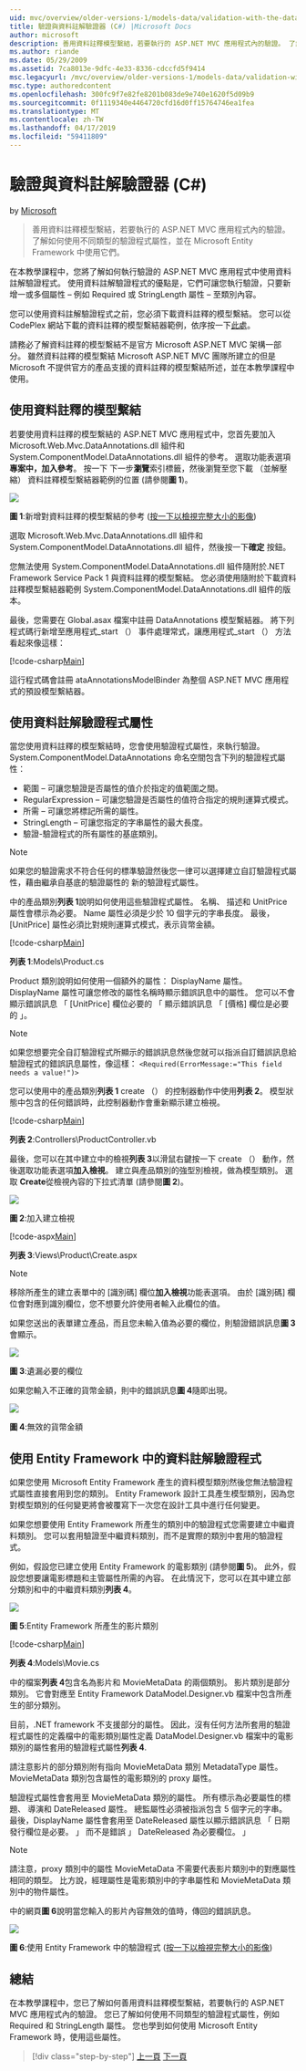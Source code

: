 ```yaml
---
uid: mvc/overview/older-versions-1/models-data/validation-with-the-data-annotation-validators-cs
title: 驗證與資料註解驗證器 (C#) |Microsoft Docs
author: microsoft
description: 善用資料註釋模型繫結，若要執行的 ASP.NET MVC 應用程式內的驗證。 了解如何使用不同類型的驗證程式...
ms.author: riande
ms.date: 05/29/2009
ms.assetid: 7ca8013e-9dfc-4e33-8336-cdccfd5f9414
msc.legacyurl: /mvc/overview/older-versions-1/models-data/validation-with-the-data-annotation-validators-cs
msc.type: authoredcontent
ms.openlocfilehash: 300fc9f7e82fe8201b083de9e740e1620f5d09b9
ms.sourcegitcommit: 0f1119340e4464720cfd16d0ff15764746ea1fea
ms.translationtype: MT
ms.contentlocale: zh-TW
ms.lasthandoff: 04/17/2019
ms.locfileid: "59411809"
---
```

# <a name="validation-with-the-data-annotation-validators-c"></a>驗證與資料註解驗證器 (C#)

by [Microsoft](https://github.com/microsoft)

> 善用資料註釋模型繫結，若要執行的 ASP.NET MVC 應用程式內的驗證。 了解如何使用不同類型的驗證程式屬性，並在 Microsoft Entity Framework 中使用它們。


在本教學課程中，您將了解如何執行驗證的 ASP.NET MVC 應用程式中使用資料註解驗證程式。 使用資料註解驗證程式的優點是，它們可讓您執行驗證，只要新增一或多個屬性 – 例如 Required 或 StringLength 屬性 – 至類別內容。

您可以使用資料註解驗證程式之前，您必須下載資料註釋的模型繫結。 您可以從 CodePlex 網站下載的資料註釋的模型繫結器範例，依序按一下[此處](http://aspnet.codeplex.com/Release/ProjectReleases.aspx?ReleaseId=24471)。


請務必了解資料註釋的模型繫結不是官方 Microsoft ASP.NET MVC 架構一部分。 雖然資料註釋的模型繫結 Microsoft ASP.NET MVC 團隊所建立的但是 Microsoft 不提供官方的產品支援的資料註釋的模型繫結所述，並在本教學課程中使用。


## <a name="using-the-data-annotation-model-binder"></a>使用資料註釋的模型繫結

若要使用資料註釋的模型繫結的 ASP.NET MVC 應用程式中，您首先要加入 Microsoft.Web.Mvc.DataAnnotations.dll 組件和 System.ComponentModel.DataAnnotations.dll 組件的參考。 選取功能表選項**專案中，加入參考**。 按一下 下一步**瀏覽**索引標籤，然後瀏覽至您下載 （並解壓縮） 資料註釋模型繫結器範例的位置 (請參閱**圖 1**)。

[![](validation-with-the-data-annotation-validators-cs/_static/image2.png)](validation-with-the-data-annotation-validators-cs/_static/image1.png)

**圖 1**:新增對資料註釋的模型繫結的參考 ([按一下以檢視完整大小的影像](validation-with-the-data-annotation-validators-cs/_static/image3.png))

選取 Microsoft.Web.Mvc.DataAnnotations.dll 組件和 System.ComponentModel.DataAnnotations.dll 組件，然後按一下**確定** 按鈕。


您無法使用 System.ComponentModel.DataAnnotations.dll 組件隨附於.NET Framework Service Pack 1 與資料註釋的模型繫結。 您必須使用隨附於下載資料註釋模型繫結器範例 System.ComponentModel.DataAnnotations.dll 組件的版本。


最後，您需要在 Global.asax 檔案中註冊 DataAnnotations 模型繫結器。 將下列程式碼行新增至應用程式\_start （） 事件處理常式，讓應用程式\_start （） 方法看起來像這樣：

[!code-csharp[Main](validation-with-the-data-annotation-validators-cs/samples/sample1.cs)]

這行程式碼會註冊 ataAnnotationsModelBinder 為整個 ASP.NET MVC 應用程式的預設模型繫結器。

## <a name="using-the-data-annotation-validator-attributes"></a>使用資料註解驗證程式屬性

當您使用資料註釋的模型繫結時，您會使用驗證程式屬性，來執行驗證。 System.ComponentModel.DataAnnotations 命名空間包含下列的驗證程式屬性：

- 範圍 – 可讓您驗證是否屬性的值介於指定的值範圍之間。
- RegularExpression – 可讓您驗證是否屬性的值符合指定的規則運算式模式。
- 所需 – 可讓您將標記所需的屬性。
- StringLength – 可讓您指定的字串屬性的最大長度。
- 驗證-驗證程式的所有屬性的基底類別。

> [!NOTE] 
> 
> 如果您的驗證需求不符合任何的標準驗證然後您一律可以選擇建立自訂驗證程式屬性，藉由繼承自基底的驗證屬性的 新的驗證程式屬性。


中的產品類別**列表 1**說明如何使用這些驗證程式屬性。 名稱、 描述和 UnitPrice 屬性會標示為必要。 Name 屬性必須是少於 10 個字元的字串長度。 最後，[UnitPrice] 屬性必須比對規則運算式模式，表示貨幣金額。

[!code-csharp[Main](validation-with-the-data-annotation-validators-cs/samples/sample2.cs)]

**列表 1**:Models\Product.cs

Product 類別說明如何使用一個額外的屬性： DisplayName 屬性。 DisplayName 屬性可讓您修改的屬性名稱時顯示錯誤訊息中的屬性。 您可以不會顯示錯誤訊息 「 [UnitPrice] 欄位必要的 「 顯示錯誤訊息 「 [價格] 欄位是必要的 」。

> [!NOTE] 
> 
> 如果您想要完全自訂驗證程式所顯示的錯誤訊息然後您就可以指派自訂錯誤訊息給驗證程式的錯誤訊息屬性，像這樣： `<Required(ErrorMessage:="This field needs a value!")>`


您可以使用中的產品類別**列表 1** create （） 的控制器動作中使用**列表 2**。 模型狀態中包含的任何錯誤時，此控制器動作會重新顯示建立檢視。

[!code-csharp[Main](validation-with-the-data-annotation-validators-cs/samples/sample3.cs)]

**列表 2**:Controllers\ProductController.vb

最後，您可以在其中建立中的檢視**列表 3**以滑鼠右鍵按一下 create （） 動作，然後選取功能表選項**加入檢視**。 建立與產品類別的強型別檢視，做為模型類別。 選取  **Create**從檢視內容的下拉式清單 (請參閱**圖 2**)。

[![](validation-with-the-data-annotation-validators-cs/_static/image5.png)](validation-with-the-data-annotation-validators-cs/_static/image4.png)

**圖 2**:加入建立檢視

[!code-aspx[Main](validation-with-the-data-annotation-validators-cs/samples/sample4.aspx)]

**列表 3**:Views\Product\Create.aspx

> [!NOTE] 
> 
> 移除所產生的建立表單中的 [識別碼] 欄位**加入檢視**功能表選項。 由於 [識別碼] 欄位會對應到識別欄位，您不想要允許使用者輸入此欄位的值。


如果您送出的表單建立產品，而且您未輸入值為必要的欄位，則驗證錯誤訊息**圖 3**會顯示。

[![](validation-with-the-data-annotation-validators-cs/_static/image7.png)](validation-with-the-data-annotation-validators-cs/_static/image6.png)

**圖 3**:遺漏必要的欄位

如果您輸入不正確的貨幣金額，則中的錯誤訊息**圖 4**隨即出現。

[![](validation-with-the-data-annotation-validators-cs/_static/image9.png)](validation-with-the-data-annotation-validators-cs/_static/image8.png)

**圖 4**:無效的貨幣金額

## <a name="using-data-annotation-validators-with-the-entity-framework"></a>使用 Entity Framework 中的資料註解驗證程式

如果您使用 Microsoft Entity Framework 產生的資料模型類別然後您無法驗證程式屬性直接套用到您的類別。 Entity Framework 設計工具產生模型類別，因為您對模型類別的任何變更將會被覆寫下一次您在設計工具中進行任何變更。

如果您想要使用 Entity Framework 所產生的類別中的驗證程式您需要建立中繼資料類別。 您可以套用驗證至中繼資料類別，而不是實際的類別中套用的驗證程式。

例如，假設您已建立使用 Entity Framework 的電影類別 (請參閱**圖 5**)。 此外，假設您想要讓電影標題和主管屬性所需的內容。 在此情況下，您可以在其中建立部分類別和中的中繼資料類別**列表 4**。

[![](validation-with-the-data-annotation-validators-cs/_static/image11.png)](validation-with-the-data-annotation-validators-cs/_static/image10.png)

**圖 5**:Entity Framework 所產生的影片類別

[!code-csharp[Main](validation-with-the-data-annotation-validators-cs/samples/sample5.cs)]

**列表 4**:Models\Movie.cs

中的檔案**列表 4**包含名為影片和 MovieMetaData 的兩個類別。 影片類別是部分類別。 它會對應至 Entity Framework DataModel.Designer.vb 檔案中包含所產生的部分類別。

目前，.NET framework 不支援部分的屬性。 因此，沒有任何方法所套用的驗證程式屬性的定義檔中的電影類別屬性定義 DataModel.Designer.vb 檔案中的電影類別的屬性套用的驗證程式屬性**列表 4**.

請注意影片的部分類別附有指向 MovieMetaData 類別 MetadataType 屬性。 MovieMetaData 類別包含屬性的電影類別的 proxy 屬性。

驗證程式屬性會套用至 MovieMetaData 類別的屬性。 所有標示為必要屬性的標題、 導演和 DateReleased 屬性。 總監屬性必須被指派包含 5 個字元的字串。 最後，DisplayName 屬性會套用至 DateReleased 屬性以顯示錯誤訊息 「 日期發行欄位是必要。 」 而不是錯誤 」 DateReleased 為必要欄位。 」

> [!NOTE] 
> 
> 請注意，proxy 類別中的屬性 MovieMetaData 不需要代表影片類別中的對應屬性相同的類型。 比方說，經理屬性是電影類別中的字串屬性和 MovieMetaData 類別中的物件屬性。


中的網頁**圖 6**說明當您輸入的影片內容無效的值時，傳回的錯誤訊息。

[![](validation-with-the-data-annotation-validators-cs/_static/image13.png)](validation-with-the-data-annotation-validators-cs/_static/image12.png)

**圖 6**:使用 Entity Framework 中的驗證程式 ([按一下以檢視完整大小的影像](validation-with-the-data-annotation-validators-cs/_static/image14.png))

## <a name="summary"></a>總結

在本教學課程中，您已了解如何善用資料註釋模型繫結，若要執行的 ASP.NET MVC 應用程式內的驗證。 您已了解如何使用不同類型的驗證程式屬性，例如 Required 和 StringLength 屬性。 您也學到如何使用 Microsoft Entity Framework 時，使用這些屬性。

> [!div class="step-by-step"]
> [上一頁](validating-with-a-service-layer-cs.md)
> [下一頁](creating-model-classes-with-the-entity-framework-vb.md)
